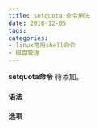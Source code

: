 ```yaml
---
title: setquota 命令用法
date: 2018-12-05
tags:
categories: 
- linux常用shell命令
- 磁盘管理
---
```

**setquota命令** 待添加。
<!-- more --> 
#### **语法**


#### **选项**
